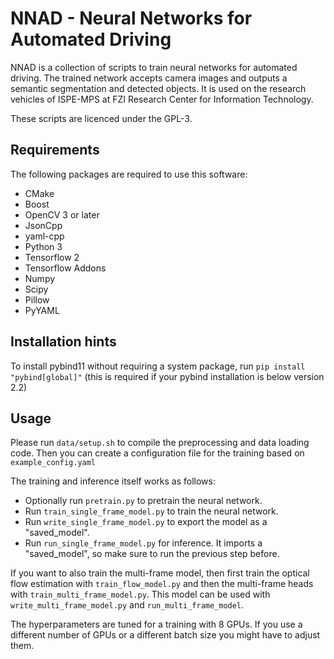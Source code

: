 # NNAD - Neural Networks for Automated Driving

NNAD is a collection of scripts to train neural networks for automated driving.
The trained network accepts camera images and outputs a semantic segmentation and detected objects.
It is used on the research vehicles of ISPE-MPS at FZI Research Center for Information Technology.

These scripts are licenced under the GPL-3.

## Requirements
The following packages are required to use this software:

- CMake
- Boost
- OpenCV 3 or later
- JsonCpp
- yaml-cpp
- Python 3
- Tensorflow 2
- Tensorflow Addons
- Numpy
- Scipy
- Pillow
- PyYAML

## Installation hints

To install pybind11 without requiring a system package, run `pip install "pybind[global]"` (this is required if your pybind installation is below version 2.2)

## Usage
Please run `data/setup.sh` to compile the preprocessing and data loading code.
Then you can create a configuration file for the training based on `example_config.yaml`

The training and inference itself works as follows:

- Optionally run `pretrain.py` to pretrain the neural network.
- Run `train_single_frame_model.py` to train the neural network.
- Run `write_single_frame_model.py` to export the model as a "saved_model".
- Run `run_single_frame_model.py` for inference. It imports a "saved_model",
  so make sure to run the previous step before.

If you want to also train the multi-frame model, then first train the optical flow estimation
with `train_flow_model.py` and then the multi-frame heads with `train_multi_frame_model.py`.
This model can be used with `write_multi_frame_model.py` and `run_multi_frame_model`.

The hyperparameters are tuned for a training with 8 GPUs.
If you use a different number of GPUs or a different batch size you might have to adjust them.
